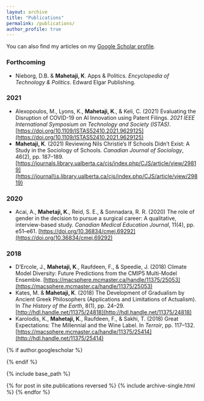 ```yaml
---
layout: archive
title: "Publications"
permalink: /publications/
author_profile: true
---
```


You can also find my articles on my [Google Scholar profile](https://scholar.google.com/citations?user=9U-Tqk8AAAAJ&hl).

### Forthcoming 
* Nieborg, D.B. & **Mahetaji, K**. Apps & Politics. *Encyclopedia of Technology & Politics*. Edward Elgar Publishing. 

### 2021 
* Alexopoulos, M., Lyons, K., **Mahetaji, K**., & Keli, C. (2021) Evaluating the Disruption of COVID-19 on AI Innovation using Patent Filings. *2021 IEEE International Symposium on Technology and Society (ISTAS)*. [https://doi.org/10.1109/ISTAS52410.2021.9629125](https://doi.org/10.1109/ISTAS52410.2021.9629125)
* **Mahetaji, K**. (2021) Reviewing Nils Christie’s If Schools Didn’t Exist: A Study in the Sociology of Schools. *Canadian Journal of Sociology*, 46(2), pp. 187–189. [https://journals.library.ualberta.ca/cjs/index.php/CJS/article/view/29819](https://journal\\s.library.ualberta.ca/cjs/index.php/CJS/article/view/29819)

### 2020
* Acai, A., **Mahetaji, K**., Reid, S. E., & Sonnadara, R. R. (2020) The role of gender in the decision to pursue a surgical career: A qualitative, interview-based study. *Canadian Medical Education Journal*, 11(4), pp. e51–e61. [https://doi.org/10.36834/cmej.69292](https://doi.org/10.36834/cmej.69292)

### 2018 
* D’Ercole, J., **Mahetaji, K**., Raufdeen, F., & Speedie, J. (2018) Climate Model Diversity: Future Predictions from the CMIP5 Multi-Model Ensemble. [https://macsphere.mcmaster.ca/handle/11375/25053](https://macsphere.mcmaster.ca/handle/11375/25053)
* Kates, M. & **Mahetaji, K**. (2018) The Development of Gradualism by Ancient Greek Philosophers (Applications and Limitations of Actualism). In *The History of the Earth*, 8(1), pp. 24–29. [http://hdl.handle.net/11375/24818](http://hdl.handle.net/11375/24818)
* Karolodis, K., **Mahetaji, K**., Raufdeen, F., & Sakhi, T. (2018) Great Expectations: The
Millennial and the Wine Label. In *Terroir*, pp. 117–132. [https://macsphere.mcmaster.ca/handle/11375/25414](http://hdl.handle.net/11375/25414)

{% if author.googlescholar %}
  
{% endif %}

{% include base_path %}

{% for post in site.publications reversed %}
  {% include archive-single.html %}
{% endfor %}
